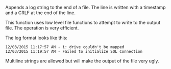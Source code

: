 ﻿Appends a log string to the end of a file. The line is written with a timestamp and a CRLF at the end of the line.

This function uses low level file functions to attempt to write to the output file. The operation is very efficient.

The log format looks like this:

```foxpro
12/03/2015 11:17:57 AM - i: drive couldn't be mapped
12/03/2015 11:19:57 AM - Failed to initialize SQL Connection
```

Multiline strings are allowed but will make the output of the file very ugly.